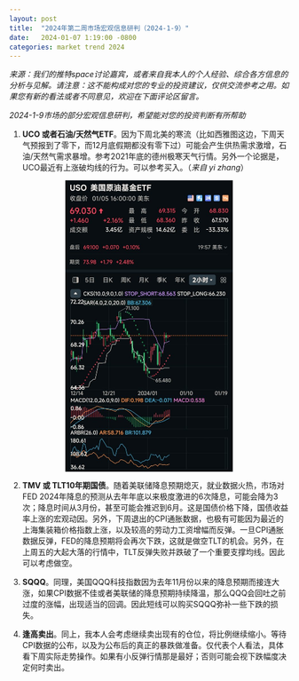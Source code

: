 ```yaml
---
layout: post
title:  "2024年第二周市场宏观信息研判（2024-1-9）"
date:   2024-01-07 1:19:00 -0800
categories: market trend 2024
---
```


*来源：我们的推特space讨论嘉宾，或者来自我本人的个人经验、综合各方信息的分析与见解。请注意：这不能构成对您的专业的投资建议，仅供交流参考之用。如果您有新的看法或者不同意见，欢迎在下面评论区留言。*

*2024-1-9市场的部分宏观信息研判，希望能对您的投资判断有所帮助*

1. **UCO 或者石油/天然气ETF**。因为下周北美的寒流（比如西雅图这边，下周天气预报到了零下，而12月底假期都没有零下过）可能会产生供热需求激增，石油/天然气需求暴增。参考2021年底的德州极寒天气行情。另外一个论据是，UCO最近有上涨破均线的行为。可以参考买入。（*来自 yi zhang*）

<img style="display: block;margin: auto; width: 60%; height: auto;" src="/img/2024-01-06/USO.jpg">

2. **TMV 或 TLT10年期国债**。随着美联储降息预期熄灭，就业数据火热，市场对FED 2024年降息的预测从去年年底以来极度激进的6次降息，可能会降为3次；降息时间从3月份，甚至可能会推迟到6月。这是国债价格下降，国债收益率上涨的宏观动因。另外，下周退出的CPI通胀数据，也极有可能因为最近的上海集装箱价格指数上涨，以及较高的劳动力工资增幅而反弹。一旦CPI通胀数据反弹，FED的降息预期将会再次下跌，这就是做空TLT的机会。另外，在上周五的大起大落的行情中，TLT反弹失败并跌破了一个重要支撑均线。因此可以考虑做空。

3. **SQQQ**。同理，美国QQQ科技指数因为去年11月份以来的降息预期而接连大涨，如果CPI数据不佳或者美联储的降息预期持续降温，那么QQQ会回吐之前过度的涨幅，出现适当的回调。因此短线可以购买SQQQ弥补一些下跌的损失。

4. **逢高卖出**。同上，我本人会考虑继续卖出现有的仓位，将比例继续缩小。等待CPI数据的公布，以及为公布后的真正的暴跌做准备。仅代表个人看法，具体看下周实际走势操作。如果有小反弹行情那是最好；否则可能会视下跌幅度决定何时卖出。
